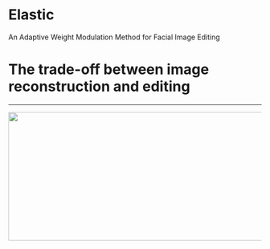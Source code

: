 # Elastic
An Adaptive Weight Modulation Method for Facial Image Editing

# The trade-off between image reconstruction and editing
------------
</div>
<img src="./Figs/problems.jpg" width="512" height="256"> 
</div>
